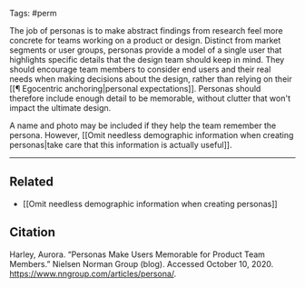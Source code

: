 Tags: #perm

The job of personas is to make abstract findings from research feel more concrete for teams working on a product or design. Distinct from market segments or user groups, personas provide a model of a single user that highlights specific details that the design team should keep in mind. They should encourage team members to consider end users and their real needs when making decisions about the design, rather than relying on their  [[¶ Egocentric anchoring|personal expectations]]. Personas should therefore include enough detail to be memorable, without clutter that won't impact the ultimate design. 

A name and photo may be included if they help the team remember the persona. However, [[Omit needless demographic information when creating personas|take care that this information is actually useful]].

---
## Related
- [[Omit needless demographic information when creating personas]]

## Citation
Harley, Aurora. “Personas Make Users Memorable for Product Team Members.” Nielsen Norman Group (blog). Accessed October 10, 2020. https://www.nngroup.com/articles/persona/.